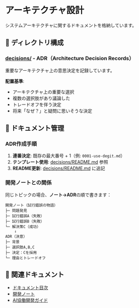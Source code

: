 # アーキテクチャ設計

システムアーキテクチャに関するドキュメントを格納しています。

## 📂 ディレクトリ構成

### [decisions/](./decisions/) - ADR（Architecture Decision Records）

重要なアーキテクチャ上の意思決定を記録しています。

**配置基準**:
- アーキテクチャ上の重要な選択
- 複数の選択肢があり議論した
- トレードオフを伴う決定
- 将来「なぜ？」と疑問に思いそうな決定

## 📝 ドキュメント管理

### ADR作成手順

1. **連番決定**: 既存の最大番号 + 1（例: `0001-use-degit.md`）
2. **テンプレート使用**: [decisions/README.md](./decisions/README.md) 参照
3. **README更新**: [decisions/README.md](./decisions/README.md) に追記

### 開発ノートとの関係

同じトピックの場合、**ノート→ADR**の順で書きます：

```
開発ノート（試行錯誤の物語）
├─ 問題発見
├─ 試行錯誤A（失敗）
├─ 試行錯誤B（失敗）
└─ 解決策C（成功）
    ↓
ADR（決意）
├─ 背景
├─ 選択肢A,B,C
├─ 決定：Cを採用
└─ 理由とトレードオフ
```

## 🔗 関連ドキュメント

- [ドキュメント目次](../README.md)
- [開発ノート](../notes/)
- [AI協働開発ガイド](../ai-collaboration/)
